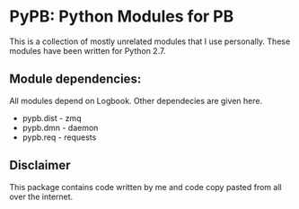 # PyPB: Python Modules for PB

This is a collection of mostly unrelated modules that I use personally. These
modules have been written for Python 2.7.

## Module dependencies:

All modules depend on Logbook. Other dependecies are given here.

* pypb.dist - zmq
* pypb.dmn  - daemon
* pypb.req  - requests

## Disclaimer

This package contains code written by me and code copy pasted from all over the
internet.
